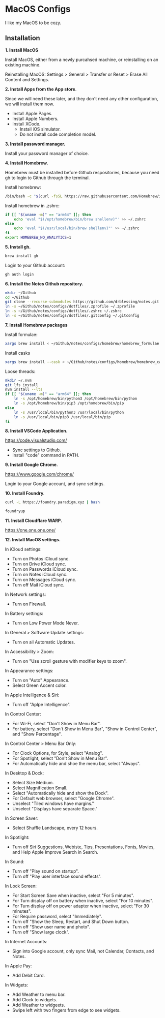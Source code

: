 # MacOS Configs

I like my MacOS to be cozy.

## Installation

**1. Install MacOS**

Install MacOS, either from a newly purcahsed machine, or reinstalling on an existing machine.

Reinstalling MacOS: Settings > General > Transfer or Reset > Erase All Content and Settings.

**2. Install Apps from the App store.**

Since we will need these later, and they don't need any other configuration, we will install them now.

- Install Apple Pages.
- Install Apple Numbers.
- Install XCode.
  - Install iOS simulator.
  - Do not install code completion model.

**3. Install password manager.**

Install your password manager of choice.

**4. Install Homebrew.**

Homebrew must be installed before Github respositories, because you need gh to login to Github through the terminal.

Install homebrew:

```zsh
/bin/bash -c "$(curl -fsSL https://raw.githubusercontent.com/Homebrew/install/HEAD/install.sh)"
```

Install homebrew in .zshrc:

```zsh
if [[ "$(uname -m)" == "arm64" ]]; then
    echo 'eval "$(/opt/homebrew/bin/brew shellenv)"' >> ~/.zshrc
else
    echo 'eval "$(/usr/local/bin/brew shellenv)"' >> ~/.zshrc
fi
export HOMEBREW_NO_ANALYTICS=1
```

**5. Install gh.**

```zsh
brew install gh
```

Login to your Github account:

```zsh
gh auth login
```

**6. Install the Notes Github repository.**

```zsh
mkdir ~/Github
cd ~/Github
git clone --recurse-submodules https://github.com/drblessing/notes.git
ln -s ~/Github/notes/configs/dotfiles/.zprofile ~/.zprofile
ln -s ~/Github/notes/configs/dotfiles/.zshrc ~/.zshrc
ln -s ~/Github/notes/configs/dotfiles/.gitconfig ~/.gitconfig
```

**7. Install Homebrew packages**

Install formulae:

```zsh
xargs brew install < ~/Github/notes/configs/homebrew/homebrew_formulae.txt
```

Install casks

```zsh
xargs brew install --cask < ~/Github/notes/configs/homebrew/homebrew_casks.txt
```

Loose threads:

```zsh
mkdir ~/.nvm
git lfs install
nvm install --lts
if [[ "$(uname -m)" == "arm64" ]]; then
    ln -s /opt/homebrew/bin/python3 /opt/homebrew/bin/python
    ln -s /opt/homebrew/bin/pip3 /opt/homebrew/bin/pip
else
    ln -s /usr/local/bin/python3 /usr/local/bin/python
    ln -s /usr/local/bin/pip3 /usr/local/bin/pip
fi
```

**8. Install VSCode Application.**

https://code.visualstudio.com/

- Sync settings to Github.
- Install "code" command in PATH.

**9. Install Google Chrome.**

https://www.google.com/chrome/

Login to your Google account, and sync settings.

**10. Install Foundry.**

```zsh
curl -L https://foundry.paradigm.xyz | bash
```

```zsh
foundryup
```

**11. Install Cloudflare WARP.**

https://one.one.one.one/

**12. Install MacOS settings.**

In iCloud settings:

- Turn on Photos iCloud sync.
- Turn on Drive iCloud sync.
- Turn on Passwords iCloud sync.
- Turn on Notes iCloud sync.
- Turn on Messages iCloud sync.
- Turn off Mail iCloud sync.

In Network settings:

- Turn on Firewall.

In Battery settings:

- Turn on Low Power Mode Never.

In General > Software Update settings:

- Turn on all Automatic Updates.

In Accessibility > Zoom:

- Turn on "Use scroll gesture with modifier keys to zoom".

In Appearance settings:

- Turn on "Auto" Appearance.
- Select Green Accent color.

In Apple Intelligence & Siri:

- Turn off "Aplpe Intelligence".

In Control Center:

- For Wi-Fi, select "Don't Show in Menu Bar".
- For battery, select "Don't Show in Menu Bar", "Show in Control Center", and "Show Percentage".

In Control Center > Menu Bar Only:

- For Clock Options, for Style, select "Analog".
- For Spotlight, select "Don't Show in Menu Bar".
- For Automatically hide and shoe the menu bar, select "Always".

In Desktop & Dock:

- Select Size Medium.
- Select Magnification Small.
- Select "Automatically hide and show the Dock".
- For Default web browser, select "Google Chrome".
- Unselect "Tiled windows have margins."
- Unselect "Displays have separate Space."

In Screen Saver:

- Select Shuffle Landscape, every 12 hours.

In Spotlight:

- Turn off Siri Suggestions, Webiste, Tips, Presentations, Fonts, Movies, and Help Apple Improve Search in Search.

In Sound:

- Turn off "Play sound on startup".
- Turn off "Play user interface sound effects".

In Lock Screen:

- For Start Screen Save when inactive, select "For 5 minutes".
- For Turn display off on battery when inactive, select "For 10 minutes".
- For Turn display off on power adapter when inactive, select "For 30 minutes".
- For Require password, select "Immediately".
- Turn off "Show the Sleep, Restart, and Shut Down button.
- Turn off "Show user name and photo".
- Turn off "Show large clock".

In Internet Accounts:

- Sign into Google account, only sync Mail, not Calendar, Contacts, and Notes.

In Apple Pay:

- Add Debit Card.

In Widgets:

- Add Weather to menu bar.
- Add Clock to widgets.
- Add Weather to widgeets.
- Swipe left with two fingers from edge to see widgets.

```

```
